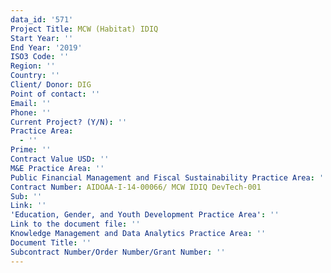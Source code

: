 ```yaml
---
data_id: '571'
Project Title: MCW (Habitat) IDIQ
Start Year: ''
End Year: '2019'
ISO3 Code: ''
Region: ''
Country: ''
Client/ Donor: DIG
Point of contact: ''
Email: ''
Phone: ''
Current Project? (Y/N): ''
Practice Area:
  - ''
Prime: ''
Contract Value USD: ''
M&E Practice Area: ''
Public Financial Management and Fiscal Sustainability Practice Area: ''
Contract Number: AIDOAA-I-14-00066/ MCW IDIQ DevTech-001
Sub: ''
Link: ''
'Education, Gender, and Youth Development Practice Area': ''
Link to the document file: ''
Knowledge Management and Data Analytics Practice Area: ''
Document Title: ''
Subcontract Number/Order Number/Grant Number: ''
---
```

